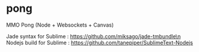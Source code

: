 pong
====

MMO Pong (Node + Websockets + Canvas)

Jade syntax for Sublime : https://github.com/miksago/jade-tmbundle\n
Nodejs build for Sublime : https://github.com/tanepiper/SublimeText-Nodejs
